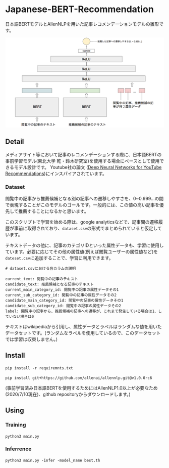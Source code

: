# Japanese-BERT-Recommendation
日本語BERTモデルとAllenNLPを用いた記事レコメンデーションモデルの雛形です。


![model_image](https://github.com/onozeam/Japanese-BERT-Recommendation/blob/master/model_overview.png)

## Detail
メディアサイト等において記事のレコメンデーションする際に、日本語BERTの事前学習モデル(東北大学 乾・鈴木研究室)を使用する場合にベースとして使用できるモデル設計です。
Youtube社の論文 ([Deep Neural Networks for YouTube Recommendations](https://static.googleusercontent.com/media/research.google.com/ja//pubs/archive/45530.pdf))にインスパイアされています。

### Dataset
閲覧中の記事から推薦候補となる別の記事への遷移しやすさを、0~0.999...の間で表現することがこのモデルのゴールです。一般的には、この値の高い記事を優先して推薦することになるかと思います。

このスクリプトで学習を始める際は、google analyticsなどで、記事間の遷移履歴が事前に取得されており、`dataset.csv`の形式でまとめられていると仮定しています。

テキストデータの他に、記事のカテゴリIDといった属性データも、学習に使用しています。必要に応じてその他の属性値(例えば閲覧ユーザーの属性値など)を`dateset.csv`に追加することで、学習に利用できます。
```
# dataset.csvにおける各カラムの説明

current_text: 閲覧中の記事のテキスト
candidate_text: 推薦候補となる記事のテキスト
current_main_category_id: 閲覧中の記事の属性データその1
current_sub_category_id: 閲覧中の記事の属性データその2
candidate_main_category_id: 閲覧中の記事の属性データその1
candidate_sub_category_id: 閲覧中の記事の属性データその2
label: 閲覧中の記事から、推薦候補の記事への遷移が、これまで発生している場合は1、していない場合は0
```

テキストはwikipediaから引用し、属性データとラベルはランダムな値を用いたデータセットです。(ランダムなラベルを使用しているので、このデータセットでは学習は収束しません。)

## Install
`pip install -r requiremnts.txt`


`pip install git+https://github.com/allenai/allennlp.git@v1.0.0rc6` 


(事前学習済み日本語BERTを使用するためにはAllenNLP1.0以上が必要なため(2020/7/10現在)、github repositoryからダウンロードします。)


## Using
### Training
`python3 main.py`
### Inferrence
`python3 main.py -infer -model_name best.th`
